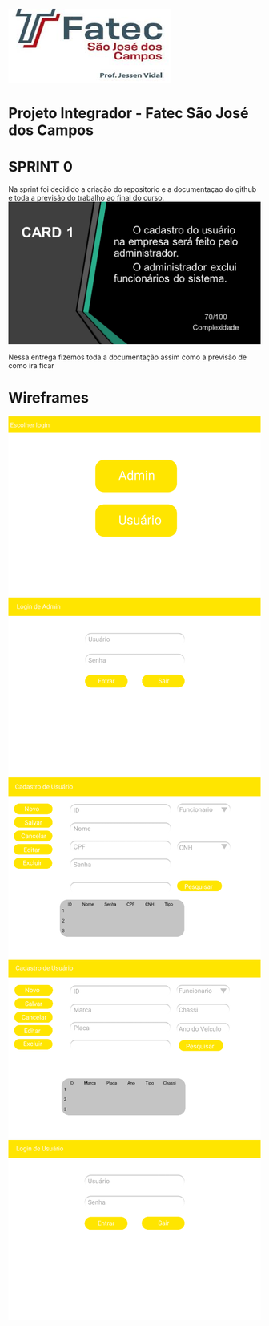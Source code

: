 ![Fatec.jpg](https://github.com/Felipe-Silva2002/projetoIntegrador/blob/master/Fatec.jpg)
# Projeto Integrador - Fatec São José dos Campos
# SPRINT 0

Na sprint foi decidido a criação do repositorio e a documentaçao do github e toda a previsão do trabalho ao final do curso.
![card 1.JPG](https://github.com/Felipe-Silva2002/projetoIntegrador/blob/master/card%201.JPG)

Nessa entrega fizemos toda a documentação assim como a previsão de como ira ficar 

# Wireframes
![wireframe 1.png](https://github.com/Felipe-Silva2002/projetoIntegrador/blob/master/wireframe%201.png)
![wireframe 2.png](https://github.com/Felipe-Silva2002/projetoIntegrador/blob/master/wireframe%202.png)
![wireframe 3.png](https://github.com/Felipe-Silva2002/projetoIntegrador/blob/master/wireframe%203.png)
![wireframe 4.png](https://github.com/Felipe-Silva2002/projetoIntegrador/blob/master/wireframe%204.png)
![wireframe 5.png](https://github.com/Felipe-Silva2002/projetoIntegrador/blob/master/wireframe%205.png)
